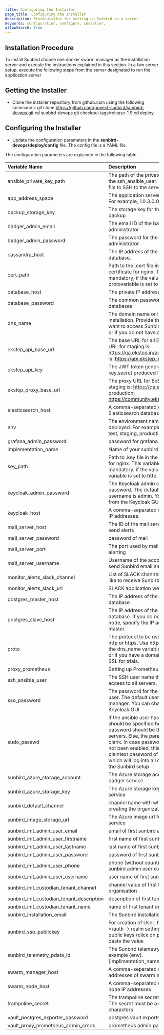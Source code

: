 ```yaml
---
title: Configuring the Installer
page_title: Configuring the Installer
description: Prerequisites for setting up Sunbird on a server
keywords: configuration, configure, installer, 
allowSearch: true
---
```


## Installation Procedure

To install Sunbird choose one docker swarm manager as the installation server and execute the instructions explained in this section. In a two server setup, execute the following steps from the server designated to run the application server

## Getting the Installer

* Clone the installer repository from github.com using the following commands:
    git clone https://github.com/project-sunbird/sunbird-devops.git
    cd sunbird-devops
    git checkout tags/release-1.9
    cd deploy

## Configuring the Installer

* Update the configuration parameters in the **sunbird-devops/deploy/config** file. The config file is a YAML file.

The configuration parameters are explained in the following table: 

| Variable Name | Description   | Mandatory|
|:--------|:-------------------------|----------|
|ansible_private_key_path|	The path of the private SSH key file for the ssh_ansible_user. Ansible uses this file to SSH to the servers.|	 Yes|
|app_address_space	|The application server address space. For example, 10.3.0.0/24)|	 Yes|
|backup_storage_key	|The storage key for the Elasticsearch backup|	 Yes|
|badger_admin_email	|The email ID of the badger administrator|	 Yes|
|badger_admin_password|	The password for the badger administrator|	 Yes|
|cassandra_host|	The IP address of the Cassandra database.|	No|
|cert_path	|Path to the .cert file in the SSL certificate for nginx. This variable is not mandatory, if the value of the protovariable is set to http.|	No|
|database_host |	The private IP address of the DB server	| No|
|database_password|	The common password for all the databases |	No |
|dns_name|	The domain name or IP address of your installation. Provide the IP address, if want to access Sunbird over a network or if you do not have a domain name.	| Yes|
|ekstep_api_base_url|	The base URL for all EkStep APIs. The URL for staging is: https://qa.ekstep.in/api and production is: https://api.ekstep.in	| Yes|
|ekstep_api_key|	The JWT token generated by the key,secret produced from Ekstep	| Yes|
|ekstep_proxy_base_url|	The proxy URL for EkStep. The URL for staging is: https://qa.ekstep.in and production: https://community.ekstep.in	| Yes|
|elasticsearch_host|	A comma-separated (,) list of Elasticsearch database IP addresses.	| No|
|env|	The environment name being deployed. For example; development, test, staging, production, etc.	| Yes|
|grafana_admin_password|	password for grafana dashboard	|No|
|implementation_name|	Name of your sunbird implementation.	 |Yes|
|key_path|	Path to .key file in the SSL certificate for nginx. This variable is not mandatory, if the value of the proto variable is set to http.|	No|
|keycloak_admin_password|	The Keycloak admin console password. The default admin username is admin. You can change it from the Keycloak GUI	| Yes|
|keycloak_host|	A comma-separated (,) list of Keycloak IP addresses.|	No|
|mail_server_host|	The ID of the mail server host used to send alerts|	No|
|mail_server_password|	password of mail|	No|
|mail_server_port|	The port used by mail server for alerting	| No|
|mail_server_username|	 Username of the account permitted to send Sunbird email alerts	|No|
|monitor_alerts_slack_channel|	List of SLACK channels which would like to receive Sunbird alert emails| No|
|monitor_alerts_slack_url|	SLACK application webhook URL |	No|
|postgres_master_host|	The IP address of the Postgres master database	|No|
|postgres_slave_host|	The IP address of the Postgres slave database. If you do not need a slave node, specify the IP address of the master.	|No|
|proto|	The protocol to be used. This is either http or https. Use http if the value of the dns_name variable is an IP address or if you have a domain but do not want SSL for trials.	| Yes|
|proxy_prometheus|	Setting up Prometheus Proxy|	No|
|ssh_ansible_user|	The SSH user name that has sudo access to all servers.	|Yes|
|sso_password|	The password for the keycloak SSO user. The default user is user-manager. You can change it from the Keycloak GUI	|Yes|
|sudo_passwd |	If the ansible user has one, the value should be specified here. The sudo password should be the same for all servers. Else, the parameter can be blank. In case passwordless SSH has not been enabled, this will be the plaintext password of the user account which will log into all other servers in the Sunbird setup	| No|
|sunbird_azure_storage_account|	The Azure storage account for the badger service|	Yes|
|sunbird_azure_storage_key	|The Azure storage key for the badger service	|Yes|
|sunbird_default_channel|	channel name with which you are creating the organization	|Yes
|sunbird_image_storage_url|	The Azure image url for the badger service	|Yes
|sunbird_init_admin_user_email|	email of first sunbird admin user	|Yes
|sunbird_init_admin_user_firstname|	first name of first sunbird admin user|	Yes
|sunbird_init_admin_user_lastname|	last name of first sunbird admin user	|No
|sunbird_init_admin_user_password|	password of first sunbird admin user	|Yes
|sunbird_init_admin_user_phone|	phone (without country code) of first sunbird admin user e.g. 9090909090	|Yes
|sunbird_init_admin_user_username|	user name of first sunbird admin user|	Yes
|sunbird_init_custodian_tenant_channel|	channel value of first tenant organisation	|Yes
|sunbird_init_custodian_tenant_description|	description of first tenant organisation	|Yes
|sunbird_init_custodian_tenant_name|	name of first tenant organisation	|Yes
|sunbird_installation_email|	The Sunbird installation email ID	|No
|sunbird_sso_publickey|	For creation of User, http://< dns_name >/auth -> realm settings -> keys -> public keys (click on public keys) and paste the value	|Yes|
|sunbird_telemetry_pdata_id|	The Sunbird telemetry pdata ID, for example {env}.{implimentation_name}.learning.service	|No|
|swarm_manager_host|	A comma-separated (,) list of the IP addresses of swarm managers	|No|
|swarm_node_host|	A comma-separated (,) list of swarm node IP addresses |	No|
|trampoline_secret|	The trampoline secret for Keycloak. The secret must be a minimum of 8 characters	|No|
|vault_postgres_exporter_password|	postgres vault exporter password	|No|
|vault_proxy_prometheus_admin_creds|	prometheus admin password	|No|